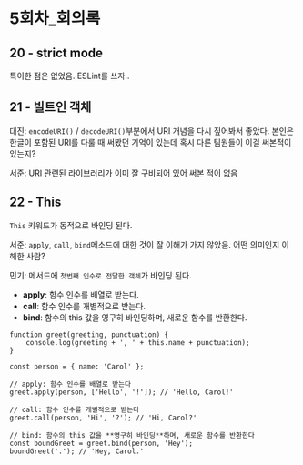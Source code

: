 # 5회차_회의록

## 20 - strict mode

특이한 점은 없었음. ESLint를 쓰자..

## 21 - 빌트인 객체

대진: `encodeURI()` / `decodeURI()`부분에서 URI 개념을 다시 짚어봐서 좋았다. 본인은 한글이 포함된 URI를 다룰 때 써봤던 기억이 있는데 혹시 다른 팀원들이 이걸 써본적이 있는지?

서준: URI 관련된 라이브러리가 이미 잘 구비되어 있어 써본 적이 없음

## 22 - This

`This` 키워드가 동적으로 바인딩 된다.

서준: `apply`, `call`, `bind`메소드에 대한 것이 잘 이해가 가지 않았음. 어떤 의미인지 이해한 사람?

민기: 메서드에 `첫번째 인수로 전달한 객체`가 바인딩 된다.

- **apply**: 함수 인수를 배열로 받는다.
- **call**: 함수 인수를 개별적으로 받는다.
- **bind**: 함수의 this 값을 영구히 바인딩하며, 새로운 함수를 반환한다.

```tsx
function greet(greeting, punctuation) {
    console.log(greeting + ', ' + this.name + punctuation);
}

const person = { name: 'Carol' };

// apply: 함수 인수를 배열로 받는다
greet.apply(person, ['Hello', '!']); // 'Hello, Carol!'

// call: 함수 인수를 개별적으로 받는다
greet.call(person, 'Hi', '?'); // 'Hi, Carol?'

// bind: 함수의 this 값을 **영구히 바인딩**하며, 새로운 함수를 반환한다
const boundGreet = greet.bind(person, 'Hey');
boundGreet('.'); // 'Hey, Carol.'
```
